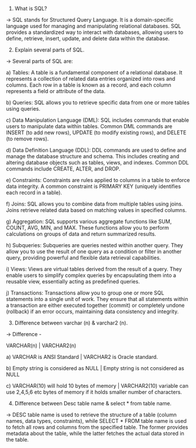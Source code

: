 1. What is SQL?

-> SQL stands for Structured Query Language. It is a domain-specific language used for managing and manipulating relational databases. SQL provides a standardized way to interact with databases, allowing users to define, retrieve, insert, update, and delete data within the database.

2. Explain several parts of SQL.

-> Several parts of SQL are:

a) Tables:
A table is a fundamental component of a relational database. It represents a collection of related data entries organized into rows and columns. Each row in a table is known as a record, and each column
represents a field or attribute of the data.

b) Queries: 
SQL allows you to retrieve specific data from one or more tables using queries.

c) Data Manipulation Language (DML):
SQL includes commands that enable users to manipulate data within tables. Common DML commands are INSERT (to add new rows), UPDATE (to modify existing rows), and DELETE (to remove rows).

d) Data Definition Language (DDL): 
DDL commands are used to define and manage the database structure and schema. This includes creating and altering database objects such as tables, views, and indexes. Common DDL commands include CREATE, ALTER,
and DROP.

e) Constraints: 
Constraints are rules applied to columns in a table to enforce data integrity. A common constraint is PRIMARY KEY (uniquely identifies each record in a table).

f) Joins: 
SQL allows you to combine data from multiple tables using joins. Joins retrieve related data based on matching values in specified columns.

g) Aggregation: 
SQL supports various aggregate functions like SUM, COUNT, AVG, MIN, and MAX. These functions allow you to perform calculations on groups of data and return summarized results.

h) Subqueries: 
Subqueries are queries nested within another query. They allow you to use the result of one query as a condition or filter in another query, providing powerful and flexible data retrieval capabilities.

i) Views: 
Views are virtual tables derived from the result of a query. They enable users to simplify complex queries by encapsulating them into a reusable view, essentially acting as predefined queries.

j) Transactions: 
Transactions allow you to group one or more SQL statements into a single unit of work. They ensure that all statements within a transaction are either executed together (commit) or completely undone (rollback) 
if an error occurs, maintaining data consistency and integrity.

3. Difference between varchar (n) & varchar2 (n).

-> Difference -
   
 VARCHAR(n)                               |    VARCHAR2(n)

   a) VARCHAR is ANSI Standard                 |    VARCHAR2 is Oracle standard.
   
   b) Empty string is considered as NULL       |    Empty string is not considered as NULL
   
   c) VARCHAR(10) will hold 10 bytes of memory |    VARCHAR2(10) variable can use 2,4,5,6 etc bytes of memory if it holds smaller number of characters.

4. Difference between Desc table name & select * from table name.


-> DESC table name is used to retrieve the structure of a table (column names, data types, constraints), while SELECT * FROM table name is used to fetch all rows and columns from the specified table. The former provides metadata about the table, while the latter fetches the actual data stored in the table.

